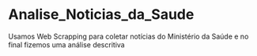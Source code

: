 # Analise_Noticias_da_Saude
Usamos Web Scrapping para coletar notícias do Ministério da Saúde e no final fizemos uma análise descritiva
